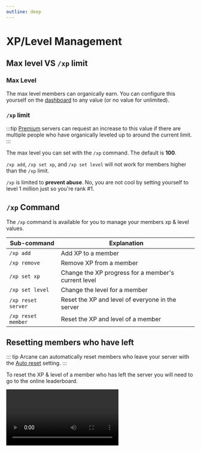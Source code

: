 ```yaml
---
outline: deep
---
```


# XP/Level Management

## Max level VS `/xp` limit

### Max Level

The max level members can organically earn. You can configure this yourself on the [dashboard](./setup/xp-options#max-level) to any value (or no value for unlimited).

### `/xp` limit

:::tip
[Premium](../../premium) servers can request an increase to this value if there are multiple people who have organically leveled up to around the current limit.
:::

The max level you can set with the `/xp` command. The default is **100**.

`/xp add`, `/xp set xp`, and `/xp set level` will not work for members higher than the `/xp` limit.

`/xp` is limited to **prevent abuse**. No, you are not cool by setting yourself to level 1 million just so you're rank #1.

## `/xp` Command

The `/xp` command is available for you to manage your members xp & level values.

| **Sub-command** | **Explanation** |
| - | - |
| `/xp add` | Add XP to a member |
| `/xp remove` | Remove XP from a member |
| `/xp set xp` | Change the XP progress for a member's current level |
| `/xp set level` | Change the level for a member |
| `/xp reset server` | Reset the XP and level of everyone in the server |
| `/xp reset member` | Reset the XP and level of a member |

## Resetting members who have left

::: tip
Arcane can automatically reset members who leave your server with the [Auto reset](./setup/leaderboard#auto-reset) setting.
:::

To reset the XP & level of a member who has left the server you will need to go to the online leaderboard.

<video controls="controls" src="../../images/leveling/reset-left-member.mp4" />
